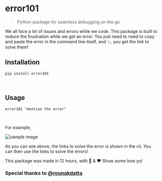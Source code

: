 # error101
> Python package for seamless debugging on the go.

We all face a lot of issues and errors while we code. This package is built to reduce the frustration while we get an error. 
You just need to need to copy and paste the error in the command line itself, and :boom:, you get the link to solve them!


## **Installation**
```
pip install error101 
```
<br />

## **Usage**
```
error101 "mention the error"
```

<br />

For example,  

![sample image](https://github.com/rohanbanerjee/error101/blob/master/error101.png)

As you can see above, the links to solve the error is shown in the cli. You can then use the links to solve the errors!

This package was made in 12 hours, with :pizza: & :heart:
Show some love yo!

### Special thanks to [@rounakdatta]( https://github.com/rounakdatta)
